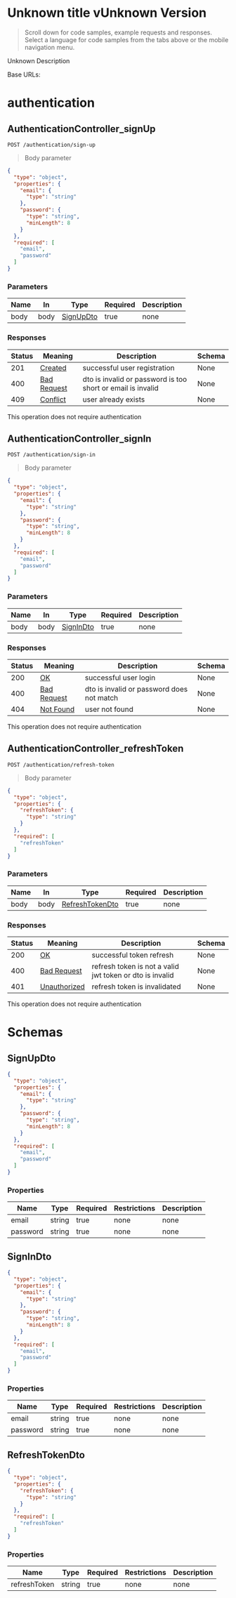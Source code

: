 <!-- Generator: Widdershins v4.0.1 -->

<h1 id="unknown-title">Unknown title vUnknown Version</h1>

> Scroll down for code samples, example requests and responses. Select a language for code samples from the tabs above or the mobile navigation menu.

Unknown Description

Base URLs:

<h1 id="unknown-title-authentication">authentication</h1>

## AuthenticationController_signUp

<a id="opIdAuthenticationController_signUp"></a>

`POST /authentication/sign-up`

> Body parameter

```json
{
  "type": "object",
  "properties": {
    "email": {
      "type": "string"
    },
    "password": {
      "type": "string",
      "minLength": 8
    }
  },
  "required": [
    "email",
    "password"
  ]
}
```

<h3 id="authenticationcontroller_signup-parameters">Parameters</h3>

|Name|In|Type|Required|Description|
|---|---|---|---|---|
|body|body|[SignUpDto](#schemasignupdto)|true|none|

<h3 id="authenticationcontroller_signup-responses">Responses</h3>

|Status|Meaning|Description|Schema|
|---|---|---|---|
|201|[Created](https://tools.ietf.org/html/rfc7231#section-6.3.2)|successful user registration|None|
|400|[Bad Request](https://tools.ietf.org/html/rfc7231#section-6.5.1)|dto is invalid or password is too short or email is invalid|None|
|409|[Conflict](https://tools.ietf.org/html/rfc7231#section-6.5.8)|user already exists|None|

<aside class="success">
This operation does not require authentication
</aside>

## AuthenticationController_signIn

<a id="opIdAuthenticationController_signIn"></a>

`POST /authentication/sign-in`

> Body parameter

```json
{
  "type": "object",
  "properties": {
    "email": {
      "type": "string"
    },
    "password": {
      "type": "string",
      "minLength": 8
    }
  },
  "required": [
    "email",
    "password"
  ]
}
```

<h3 id="authenticationcontroller_signin-parameters">Parameters</h3>

|Name|In|Type|Required|Description|
|---|---|---|---|---|
|body|body|[SignInDto](#schemasignindto)|true|none|

<h3 id="authenticationcontroller_signin-responses">Responses</h3>

|Status|Meaning|Description|Schema|
|---|---|---|---|
|200|[OK](https://tools.ietf.org/html/rfc7231#section-6.3.1)|successful user login|None|
|400|[Bad Request](https://tools.ietf.org/html/rfc7231#section-6.5.1)|dto is invalid or password does not match|None|
|404|[Not Found](https://tools.ietf.org/html/rfc7231#section-6.5.4)|user not found|None|

<aside class="success">
This operation does not require authentication
</aside>

## AuthenticationController_refreshToken

<a id="opIdAuthenticationController_refreshToken"></a>

`POST /authentication/refresh-token`

> Body parameter

```json
{
  "type": "object",
  "properties": {
    "refreshToken": {
      "type": "string"
    }
  },
  "required": [
    "refreshToken"
  ]
}
```

<h3 id="authenticationcontroller_refreshtoken-parameters">Parameters</h3>

|Name|In|Type|Required|Description|
|---|---|---|---|---|
|body|body|[RefreshTokenDto](#schemarefreshtokendto)|true|none|

<h3 id="authenticationcontroller_refreshtoken-responses">Responses</h3>

|Status|Meaning|Description|Schema|
|---|---|---|---|
|200|[OK](https://tools.ietf.org/html/rfc7231#section-6.3.1)|successful token refresh|None|
|400|[Bad Request](https://tools.ietf.org/html/rfc7231#section-6.5.1)|refresh token is not a valid jwt token or dto is invalid|None|
|401|[Unauthorized](https://tools.ietf.org/html/rfc7235#section-3.1)|refresh token is invalidated|None|

<aside class="success">
This operation does not require authentication
</aside>

# Schemas

<h2 id="tocS_SignUpDto">SignUpDto</h2>
<!-- backwards compatibility -->
<a id="schemasignupdto"></a>
<a id="schema_SignUpDto"></a>
<a id="tocSsignupdto"></a>
<a id="tocssignupdto"></a>

```json
{
  "type": "object",
  "properties": {
    "email": {
      "type": "string"
    },
    "password": {
      "type": "string",
      "minLength": 8
    }
  },
  "required": [
    "email",
    "password"
  ]
}

```

### Properties

|Name|Type|Required|Restrictions|Description|
|---|---|---|---|---|
|email|string|true|none|none|
|password|string|true|none|none|

<h2 id="tocS_SignInDto">SignInDto</h2>
<!-- backwards compatibility -->
<a id="schemasignindto"></a>
<a id="schema_SignInDto"></a>
<a id="tocSsignindto"></a>
<a id="tocssignindto"></a>

```json
{
  "type": "object",
  "properties": {
    "email": {
      "type": "string"
    },
    "password": {
      "type": "string",
      "minLength": 8
    }
  },
  "required": [
    "email",
    "password"
  ]
}

```

### Properties

|Name|Type|Required|Restrictions|Description|
|---|---|---|---|---|
|email|string|true|none|none|
|password|string|true|none|none|

<h2 id="tocS_RefreshTokenDto">RefreshTokenDto</h2>
<!-- backwards compatibility -->
<a id="schemarefreshtokendto"></a>
<a id="schema_RefreshTokenDto"></a>
<a id="tocSrefreshtokendto"></a>
<a id="tocsrefreshtokendto"></a>

```json
{
  "type": "object",
  "properties": {
    "refreshToken": {
      "type": "string"
    }
  },
  "required": [
    "refreshToken"
  ]
}

```

### Properties

|Name|Type|Required|Restrictions|Description|
|---|---|---|---|---|
|refreshToken|string|true|none|none|

